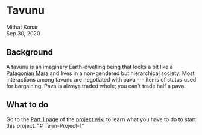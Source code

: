 Tavunu
======
Mithat Konar  
Sep 30, 2020

Background
----------
A tavunu is an imaginary Earth-dwelling being that looks a bit like a [Patagonian Mara](https://www.worldlandtrust.org/species/mammals/patagonian-mara-hare/) and lives in a non-gendered but hierarchical society. Most interactions among tavunu are negotiated with pava --- items of status used for bargaining. Pava is always traded whole; you can't trade half a pava.

What to do
----------
Go to the [Part 1 page](https://github.com/mkonar-teach/tavunu-fa2020/wiki/Part-1) of the [project wiki](https://github.com/mkonar-teach/tavunu-fa2020/wiki) to learn what you have to do to start this project.
"# Term-Project-1" 
